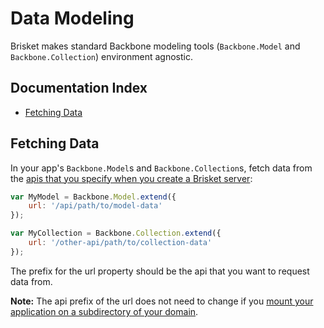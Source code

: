 Data Modeling
================

Brisket makes standard Backbone modeling tools (`Backbone.Model` and `Backbone.Collection`) environment agnostic.

## Documentation Index

* [Fetching Data](#fetching-data)

## Fetching Data

In your app's `Backbone.Model`s and `Backbone.Collection`s, fetch data from the [apis that you specify when you create a Brisket server](brisket.createserver.md#apis):

```js
var MyModel = Backbone.Model.extend({
    url: '/api/path/to/model-data'
});

var MyCollection = Backbone.Collection.extend({
    url: '/other-api/path/to/collection-data'
});
```

The prefix for the url property should be the api that you want to request data from.

**Note:** The api prefix of the url does not need to change if you [mount your application on a subdirectory of your domain](brisket.createserver.md#environmentconfigapproot).

